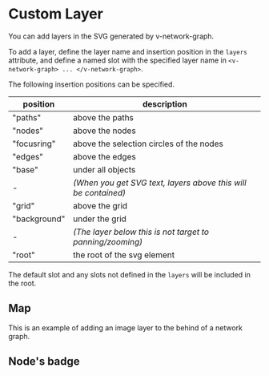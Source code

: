 # Custom Layer

You can add layers in the SVG generated by v-network-graph.

To add a layer, define the layer name and insertion position
in the `layers` attribute, and define a named slot with the
specified layer name in `<v-network-graph> ... </v-network-graph>`.

The following insertion positions can be specified.

<div class="reference-table">

| position     | description                                                    |
| ------------ | -------------------------------------------------------------- |
| "paths"      | above the paths                                                |
| "nodes"      | above the nodes                                                |
| "focusring"  | above the selection circles of the nodes                       |
| "edges"      | above the edges                                                |
| "base"       | under all objects                                              |
| -            | _(When you get SVG text, layers above this will be contained)_ |
| "grid"       | above the grid                                                 |
| "background" | under the grid                                                 |
| -            | _(The layer below this is not target to panning/zooming)_      |
| "root"       | the root of the svg element                                    |

</div>

The default slot and any slots not defined in the `layers` will be
included in the root.

## Map

This is an example of adding an image layer to the behind of a network graph.

<demo-tabs :use-data="true" :demo-height="400">
<template v-slot:demo>
  <DemoMap />
</template>
<template v-slot:source>

<<< @/.vitepress/components/07_layer/01/Map.vue{7-11,28,30-39}

</template>
<template v-slot:data>

<<< @/.vitepress/components/07_layer/01/data.ts

</template>
</demo-tabs>

## Node's badge

<demo-tabs :use-data="true">
<template v-slot:demo>
  <DemoBadge />
</template>
<template v-slot:source>

<<< @/.vitepress/components/07_layer/02/Badge.vue{5-9,22,24-40}

</template>
<template v-slot:data>

<<< @/.vitepress/components/07_layer/02/data.ts

</template>
</demo-tabs>

<script setup>
import DemoMap from '../.vitepress/components/07_layer/01/Map.vue'
import DemoBadge from '../.vitepress/components/07_layer/02/Badge.vue'
</script>
